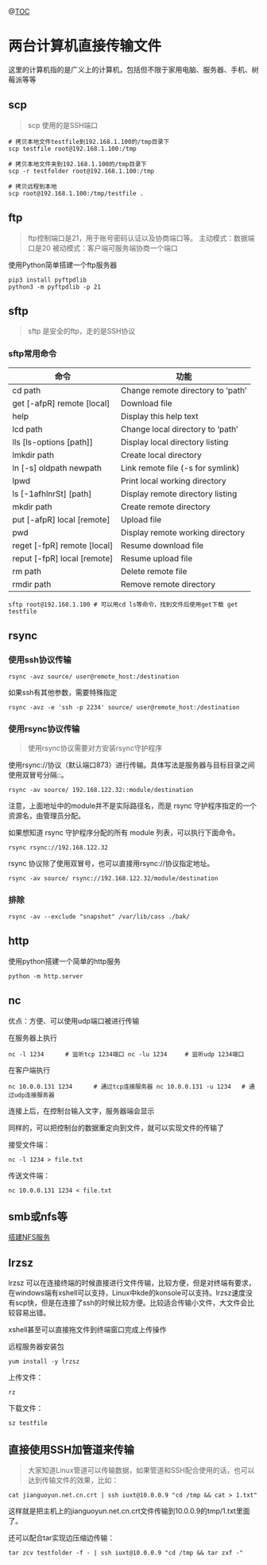 @[TOC](这里写自定义目录标题)

# **两台计算机直接传输文件**



这里的计算机指的是广义上的计算机，包括但不限于家用电脑、服务器、手机、树莓派等等

## scp

>   scp 使用的是SSH端口

```
# 拷贝本地文件testfile到192.168.1.100的/tmp目录下 
scp testfile root@192.168.1.100:/tmp 

# 拷贝本地文件夹到192.168.1.100的/tmp目录下 
scp -r testfolder root@192.168.1.100:/tmp 

# 拷贝远程到本地 
scp root@192.168.1.100:/tmp/testfile . 

```

## ftp

>   ftp控制端口是21，用于账号密码认证以及协商端口等。
>   主动模式：数据端口是20
>   被动模式：客户端可服务端协商一个端口

使用Python简单搭建一个ftp服务器

```
pip3 install pyftpdlib 
python3 -m pyftpdlib -p 21 
```

## sftp

>   sftp 是安全的ftp，走的是SSH协议

### sftp常用命令

| 命令                        | 功能                              |
| --------------------------- | --------------------------------- |
| cd path                     | Change remote directory to ‘path’ |
| get [-afpR] remote [local]  | Download file                     |
| help                        | Display this help text            |
| lcd path                    | Change local directory to ‘path’  |
| lls [ls-options [path]]     | Display local directory listing   |
| lmkdir path                 | Create local directory            |
| ln [-s] oldpath newpath     | Link remote file (-s for symlink) |
| lpwd                        | Print local working directory     |
| ls [-1afhlnrSt] [path]      | Display remote directory listing  |
| mkdir path                  | Create remote directory           |
| put [-afpR] local [remote]  | Upload file                       |
| pwd                         | Display remote working directory  |
| reget [-fpR] remote [local] | Resume download file              |
| reput [-fpR] local [remote] | Resume upload file                |
| rm path                     | Delete remote file                |
| rmdir path                  | Remove remote directory           |

```
sftp root@192.168.1.100 # 可以用cd ls等命令，找到文件后使用get下载 get testfile 
```

## rsync

### 使用ssh协议传输

```
rsync -avz source/ user@remote_host:/destination 
```

如果ssh有其他参数，需要特殊指定

```
rsync -avz -e 'ssh -p 2234' source/ user@remote_host:/destination 
```

### 使用rsync协议传输

>   使用rsync协议需要对方安装rsync守护程序

使用rsync://协议（默认端口873）进行传输。具体写法是服务器与目标目录之间使用双冒号分隔::。

```
rsync -av source/ 192.168.122.32::module/destination 
```

注意，上面地址中的module并不是实际路径名，而是 rsync 守护程序指定的一个资源名，由管理员分配。

如果想知道 rsync 守护程序分配的所有 module 列表，可以执行下面命令。

```
rsync rsync://192.168.122.32 
```

rsync 协议除了使用双冒号，也可以直接用rsync://协议指定地址。

```
rsync -av source/ rsync://192.168.122.32/module/destination 
```

### 排除

```
rsync -av --exclude "snapshot" /var/lib/cass ./bak/ 
```

## http

使用python搭建一个简单的http服务

```
python -m http.server 
```

## nc

优点：方便、可以使用udp端口被进行传输

在服务器上执行

```
nc -l 1234      # 监听tcp 1234端口 nc -lu 1234     # 监听udp 1234端口 
```

在客户端执行

```
nc 10.0.0.131 1234      # 通过tcp连接服务器 nc 10.0.0.131 -u 1234   # 通过udp连接服务器 
```

连接上后，在控制台输入文字，服务器端会显示

同样的，可以把控制台的数据重定向到文件，就可以实现文件的传输了

接受文件端：

```
nc -l 1234 > file.txt 
```

传送文件端：

```
nc 10.0.0.131 1234 < file.txt 
```

## smb或nfs等

[搭建NFS服务](https://zahui.fan/4b677f68)

## lrzsz

lrzsz 可以在连接终端的时候直接进行文件传输，比较方便，但是对终端有要求，在windows端有xshell可以支持，Linux中kde的konsole可以支持。lrzsz速度没有scp快，但是在连接了ssh的时候比较方便。比较适合传输小文件，大文件会比较容易出错。

xshell甚至可以直接拖文件到终端窗口完成上传操作

远程服务器安装包

```
yum install -y lrzsz 
```

上传文件：

```
rz 
```

下载文件：

```
sz testfile 
```

## 直接使用SSH加管道来传输

>   大家知道Linux管道可以传输数据，如果管道和SSH配合使用的话，也可以达到传输文件的效果，比如：

```
cat jianguoyun.net.cn.crt | ssh iuxt@10.0.0.9 "cd /tmp && cat > 1.txt" 
```

这样就是把主机上的jianguoyun.net.cn.crt文件传输到10.0.0.9的tmp/1.txt里面了。

还可以配合tar实现边压缩边传输：

```
tar zcv testfolder -f - | ssh iuxt@10.0.0.9 "cd /tmp && tar zxf -"
```
